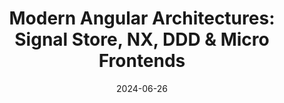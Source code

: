 ---
slug: angular-architects-signal-ddd-mfe
tag: Architecture
title: 'Modern Angular Architectures: Signal Store, NX, DDD & Micro Frontends'
description: In this interactive workshop, we use Angular’s latest innovations to build a modern and maintainable architecture. We start with Standalone Components and learn how to structure a large application using a Mono Repo and Strategic Design – a discipline from Domain-driven Design (DDD). We discuss categorizing the individual parts of our application and how to enforce our architecture with tools such as Nx or Sheriff. On top of our Strategic Design, we implement a Micro Frontend Architecture with Module Federation. Then, we discover how Angular’s new Signals fit our modern architecture. We discuss fine-grained change detection and State Management with the new NGRX Signal Store. We implement some custom features for the Signal Store to cover repeating and complex use cases with just a few lines of code. Finally, we discuss how the new Signal component will help to simplify our architecture further and how they work together with traditional components.
date: '2024-06-26'
authors: '[{"name":"Manfred Steyer","biography":"Manfred Steyer is a trainer and consultant with a focus on Angular. Google Developer Expert (GDE) who writes for O’Reilly, the German Java Magazine, and windows.developer. He regularly speaks at conferences.","image": "photo/authors/manfred-steyer.webp","link": "https://www.softwarearchitekt.at/"},{"name": "Rainer Hahnekamp","biography":"Rainer Hahnekamp is a Google Developer Expert, working as a trainer and consultant in the expert network of Angular Architects. Among his responsibilities is providing training sessions on Angular and Spring. In addition, he offers a weekly brief overview of relevant events in the Angular ecosystem on YouTube through ng-news.","image": "photo/authors/rainer-hahnekamp.webp", "link": "https://www.rainerhahnekamp.com/en/"}]'
location: '{"name": "TBD","mapsLink":""}'
image: photo/workshop-angular-architects-20240627.webp
link: /workshops/angular-architects-signal-ddd-mfe'
ticket: https://ti.to/ngrome-events/modern-angular-architecture
col: 3
---